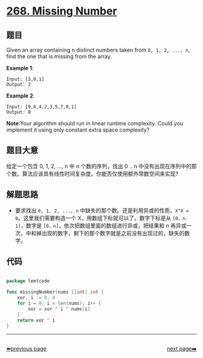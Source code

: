 # [268. Missing Number](https://leetcode.com/problems/missing-number/)


## 题目

Given an array containing n distinct numbers taken from `0, 1, 2, ..., n`, find the one that is missing from the array.

**Example 1**:

    Input: [3,0,1]
    Output: 2

**Example 2**:

    Input: [9,6,4,2,3,5,7,0,1]
    Output: 8

**Note**:Your algorithm should run in linear runtime complexity. Could you implement it using only constant extra space complexity?


## 题目大意

给定一个包含 0, 1, 2, ..., n 中 n 个数的序列，找出 0 .. n 中没有出现在序列中的那个数。算法应该具有线性时间复杂度。你能否仅使用额外常数空间来实现?



## 解题思路


- 要求找出 `0, 1, 2, ..., n` 中缺失的那个数。还是利用异或的性质，`X^X = 0`。这里我们需要构造一个 X，用数组下标就可以了。数字下标是从 `[0，n-1]`，数字是 `[0，n]`，依次把数组里面的数组进行异或，把结果和 n 再异或一次，中和掉出现的数字，剩下的那个数字就是之前没有出现过的，缺失的数字。


## 代码

```go

package leetcode

func missingNumber(nums []int) int {
	xor, i := 0, 0
	for i = 0; i < len(nums); i++ {
		xor = xor ^ i ^ nums[i]
	}
	return xor ^ i
}

```



----------------------------------------------
<div style="display: flex;justify-content: space-between;align-items: center;">
<p><a href="https://books.halfrost.com/leetcode/ChapterFour/0200~0299/0264.Ugly-Number-II/">⬅️previous page</a></p>
<p><a href="https://books.halfrost.com/leetcode/ChapterFour/0200~0299/0274.H-Index/">next page➡️</a></p>
</div>
